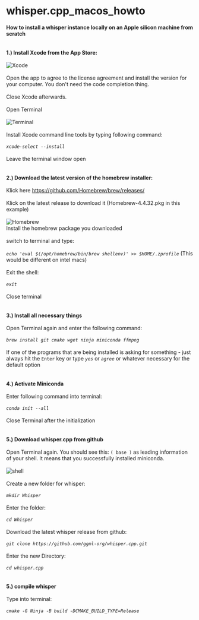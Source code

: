 # whisper.cpp_macos_howto
**How to install a whisper instance locally on an Apple silicon machine from scratch**
<BR>
<BR>
<BR>
**1.) Install Xcode from the App Store:**
<BR>
<BR>
![Xcode](https://github.com/user-attachments/assets/72314b18-4e6c-474a-9661-d6c08e1dc94b)
<BR>
<BR>
Open the app to agree to the license agreement and install the version for your computer. You don't need the code completion thing.
<BR>
<BR>
Close Xcode afterwards.
<BR>
<BR>
Open Terminal
<BR>
<BR>
![Terminal](https://github.com/user-attachments/assets/12c5ef67-59a8-4d8d-adcf-d25e0780449a)
<BR>
<BR>
Install Xcode command line tools by typing following command:
<BR>
<BR>
_`xcode-select --install`_
<BR>
<BR>
Leave the terminal window open
<BR>
<BR>
<BR>
**2.) Download the latest version of the homebrew installer:**
<BR>
<BR>
Klick here https://github.com/Homebrew/brew/releases/
<BR>
<BR>
Klick on the latest release to download it (Homebrew-4.4.32.pkg in this example)
<BR>
<BR>
![Homebrew](https://github.com/user-attachments/assets/e6d50eef-5cbe-4199-b9fc-cd37a0e80ebb)
<BR>
Install the homebrew package you downloaded
<BR>
<BR>
switch to terminal and type:
<BR>
<BR>
_`echo 'eval $(/opt/homebrew/bin/brew shellenv)' >> $HOME/.zprofile`_  (This would be different on intel macs)
<BR>
<BR>
Exit the shell:
<BR>
<BR>
_`exit`_
<BR>
<BR>
Close terminal
<BR>
<BR>
<BR>
**3.) Install all necessary things**
<BR>
<BR>
Open Terminal again and enter the following command:
<BR>
<BR>
_`brew install git cmake wget ninja miniconda ffmpeg`_
<BR>
<BR>
If one of the programs that are being installed is asking for something - just always hit the `Enter` key or type _`yes`_ or _`agree`_ or whatever necessary for the default option
<BR>
<BR>
<BR>
**4.) Activate Miniconda**
<BR>
<BR>
Enter following command into terminal:
<BR>
<BR>
_`conda init --all`_
<BR>
<BR>
Close Terminal after the initialization
<BR>
<BR>
<BR>
**5.) Download whisper.cpp from github**
<BR>
<BR>
Open Terminal again. You should see this: `( base )` as leading information of your shell. It means that you successfully installed miniconda.
<BR>
<BR>
![shell](https://github.com/user-attachments/assets/7f60204b-013f-424c-8f80-c6a491075e94)
<BR>
<BR>
Create a new folder for whisper:
<BR>
<BR>
_`mkdir Whisper`_
<BR>
<BR>
Enter the folder:
<BR>
<BR>
_`cd Whisper`_
<BR>
<BR>
Download the latest whisper release from github:
<BR>
<BR>
_`git clone https://github.com/ggml-org/whisper.cpp.git`_
<BR>
<BR>
Enter the new Directory:
<BR>
<BR>
_`cd whisper.cpp`_
<BR>
<BR>
<BR>
**5.) compile whisper**
<BR>
<BR>
Type into terminal:
<BR>
<BR>
_`cmake -G Ninja -B build -DCMAKE_BUILD_TYPE=Release`_
<BR>
<BR>
